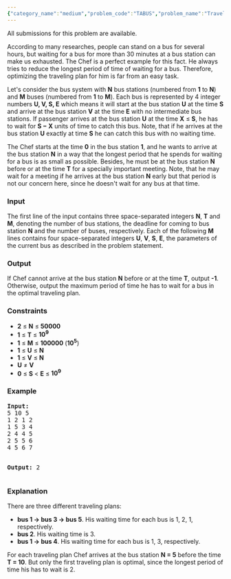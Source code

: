 ```yaml
---
{"category_name":"medium","problem_code":"TABUS","problem_name":"Traveling Plan","languages_supported":{"0":"ADA","1":"ASM","2":"BASH","3":"BF","4":"C","5":"C99 strict","6":"CAML","7":"CLOJ","8":"CLPS","9":"CPP 4.3.2","10":"CPP 4.9.2","11":"CPP14","12":"CS2","13":"D","14":"ERL","15":"FORT","16":"FS","17":"GO","18":"HASK","19":"ICK","20":"ICON","21":"JAVA","22":"JS","23":"LISP clisp","24":"LISP sbcl","25":"LUA","26":"NEM","27":"NICE","28":"NODEJS","29":"PAS fpc","30":"PAS gpc","31":"PERL","32":"PERL6","33":"PHP","34":"PIKE","35":"PRLG","36":"PYTH","37":"PYTH 3.4","38":"RUBY","39":"SCALA","40":"SCM guile","41":"SCM qobi","42":"ST","43":"TCL","44":"TEXT","45":"WSPC"},"max_timelimit":1.5,"source_sizelimit":50000,"problem_author":"tuananh93","problem_tester":"anton_lunyov","date_added":"26-01-2013","tags":{"0":"binary","1":"cook32","2":"dynamic","3":"easy","4":"graph","5":"tuananh93"},"editorial_url":"http://discuss.codechef.com/problems/TABUS","time":{"view_start_date":1364150220,"submit_start_date":1364150220,"visible_start_date":1364150220,"end_date":1735669800},"layout":"problem"}
---
```

<span class="solution-visible-txt">All submissions for this problem are available.</span><p>
According to many researches, people can stand on a bus for several hours, but waiting for a bus for more than 30 minutes at a bus station can make us exhausted. The Chef is a perfect example for this fact. He always tries to reduce the longest period of time of waiting for a bus. Therefore, optimizing the traveling plan for him is far from an easy task.
</p>
<p>
Let's consider the bus system with <b>N</b> bus stations (numbered from <b>1</b> to <b>N</b>) and <b>M</b> buses (numbered from <b>1</b> to <b>M</b>). Each bus is represented by 4 integer numbers <b>U, V, S, E</b> which means it will start at the bus station <b>U</b> at the time <b>S</b> and arrive at the bus station <b>V</b> at the time <b>E</b> with no intermediate bus stations. If passenger arrives at the bus station <b>U</b> at the time <b>X</b> ≤ <b>S</b>, he has to wait for <b>S − X</b> units of time to catch this bus. Note, that if he arrives at the bus station <b>U</b> exactly at time <b>S</b> he can catch this bus with no waiting time.
</p>
<p>
The Chef starts at the time <b>0</b> in the bus station <b>1</b>, and he wants to arrive at the bus station <b>N</b> in a way that the longest period that he spends for waiting for a bus is as small as possible. Besides, he must be at the bus station <b>N</b> before or at the time <b>T</b> for a specially important meeting. Note, that he may wait for a meeting if he arrives at the bus station <b>N</b> early but that period is not our concern here, since he doesn't wait for any bus at that time.
</p>
<h3>Input</h3>
<p>
The first line of the input contains three space-separated integers <b>N</b>, <b>T</b> and <b>M</b>, denoting the number of bus stations, the deadline for coming to bus station <b>N</b> and the number of buses, respectively. Each of the following <b>M</b> lines contains four space-separated integers <b>U</b>, <b>V</b>, <b>S</b>, <b>E</b>, the parameters of the current bus as described in the problem statement.
</p>
<h3>Output</h3>
<p>
If Chef cannot arrive at the bus station <b>N</b> before or at the time <b>T</b>, output <b>-1</b>. Otherwise, output the maximum period of time he has to wait for a bus in the optimal traveling plan.
</p>
<h3>Constraints</h3>
<p>
<ul>
<li><b>2</b> ≤ <b>N</b> ≤ <b>50000</b></li>
<li><b>1</b> ≤ <b>T</b> ≤ <b>10<sup>9</sup></b></li>
<li><b>1</b> ≤ <b>M</b> ≤ <b>100000</b> (<b>10<sup>5</sup></b>)</li>
<li><b>1</b> ≤ <b>U</b> ≤ <b>N</b></li>
<li><b>1</b> ≤ <b>V</b> ≤ <b>N</b></li>
<li><b>U</b> ≠ <b>V</b></li>
<li><b>0</b> ≤ <b>S</b> &lt; <b>E</b> ≤ <b>10<sup>9</sup></b></li>
</ul>
</p>
<h3>Example</h3>
<pre>
<b>Input:</b>
5 10 5
1 2 1 2
1 5 3 4
2 4 4 5
2 5 5 6
4 5 6 7

<b>Output:</b>
2
</pre><h3>Explanation</h3>
<p>
There are three different traveling plans:
<ul>
<li><b>bus 1 → bus 3 → bus 5</b>. His waiting time for each bus is 1, 2, 1, respectively.</li>
<li><b>bus 2</b>. His waiting time is 3.</li>
<li><b>bus 1 → bus 4</b>. His waiting time for each bus is 1, 3, respectively.</li>
</ul>
</p>
<p>
For each traveling plan Chef arrives at the bus station <b>N = 5</b> before the time <b>T = 10</b>. But only the first traveling plan is optimal, since the longest period of time his has to wait is 2.
</p>
